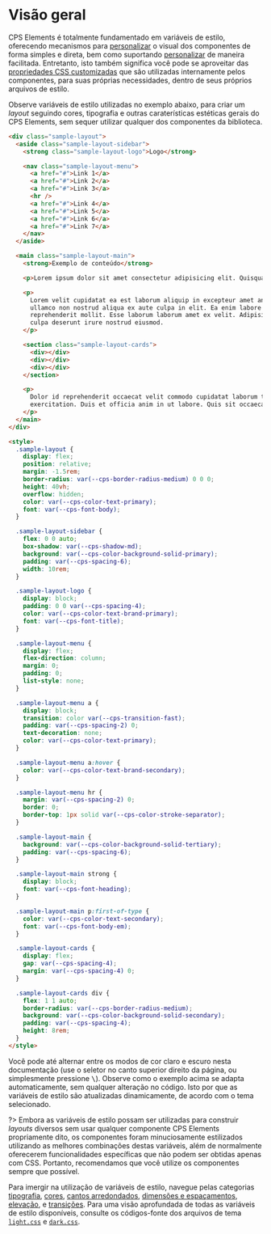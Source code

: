 # Visão geral

CPS Elements é totalmente fundamentado em variáveis de estilo, oferecendo mecanismos para [personalizar](/fundamentos/personalizando) o visual dos componentes de forma simples e direta, bem como suportando [personalizar](/fundamentos/temas) de maneira facilitada. Entretanto, isto também significa você pode se aproveitar das [propriedades CSS customizadas](https://developer.mozilla.org/en-US/docs/Web/CSS/--*) que são utilizadas internamente pelos componentes, para suas próprias necessidades, dentro de seus próprios arquivos de estilo.

Observe variáveis de estilo utilizadas no exemplo abaixo, para criar um _layout_ seguindo cores, tipografia e outras caraterísticas estéticas gerais do CPS Elements, sem sequer utilizar qualquer dos componentes da biblioteca.

```html preview no-vue
<div class="sample-layout">
  <aside class="sample-layout-sidebar">
    <strong class="sample-layout-logo">Logo</strong>

    <nav class="sample-layout-menu">
      <a href="#">Link 1</a>
      <a href="#">Link 2</a>
      <a href="#">Link 3</a>
      <hr />
      <a href="#">Link 4</a>
      <a href="#">Link 5</a>
      <a href="#">Link 6</a>
      <a href="#">Link 7</a>
    </nav>
  </aside>

  <main class="sample-layout-main">
    <strong>Exemplo de conteúdo</strong>

    <p>Lorem ipsum dolor sit amet consectetur adipisicing elit. Quisquam, voluptatum.</p>

    <p>
      Lorem velit cupidatat ea est laborum aliquip in excepteur amet anim nostrud qui. Officia adipisicing nostrud
      ullamco non nostrud aliqua ex aute culpa in elit. Ea enim labore irure sunt veniam laborum id anim officia nostrud
      reprehenderit mollit. Esse laborum laborum amet ex velit. Adipisicing commodo voluptate excepteur veniam nostrud
      culpa deserunt irure nostrud eiusmod.
    </p>

    <section class="sample-layout-cards">
      <div></div>
      <div></div>
      <div></div>
    </section>

    <p>
      Dolor id reprehenderit occaecat velit commodo cupidatat laborum tempor. Magna veniam consectetur enim id
      exercitation. Duis et officia anim in ut labore. Quis sit occaecat esse est.
    </p>
  </main>
</div>

<style>
  .sample-layout {
    display: flex;
    position: relative;
    margin: -1.5rem;
    border-radius: var(--cps-border-radius-medium) 0 0 0;
    height: 40vh;
    overflow: hidden;
    color: var(--cps-color-text-primary);
    font: var(--cps-font-body);
  }

  .sample-layout-sidebar {
    flex: 0 0 auto;
    box-shadow: var(--cps-shadow-md);
    background: var(--cps-color-background-solid-primary);
    padding: var(--cps-spacing-6);
    width: 10rem;
  }

  .sample-layout-logo {
    display: block;
    padding: 0 0 var(--cps-spacing-4);
    color: var(--cps-color-text-brand-primary);
    font: var(--cps-font-title);
  }

  .sample-layout-menu {
    display: flex;
    flex-direction: column;
    margin: 0;
    padding: 0;
    list-style: none;
  }

  .sample-layout-menu a {
    display: block;
    transition: color var(--cps-transition-fast);
    padding: var(--cps-spacing-2) 0;
    text-decoration: none;
    color: var(--cps-color-text-primary);
  }

  .sample-layout-menu a:hover {
    color: var(--cps-color-text-brand-secondary);
  }

  .sample-layout-menu hr {
    margin: var(--cps-spacing-2) 0;
    border: 0;
    border-top: 1px solid var(--cps-color-stroke-separator);
  }

  .sample-layout-main {
    background: var(--cps-color-background-solid-tertiary);
    padding: var(--cps-spacing-6);
  }

  .sample-layout-main strong {
    display: block;
    font: var(--cps-font-heading);
  }

  .sample-layout-main p:first-of-type {
    color: var(--cps-color-text-secondary);
    font: var(--cps-font-body-em);
  }

  .sample-layout-cards {
    display: flex;
    gap: var(--cps-spacing-4);
    margin: var(--cps-spacing-4) 0;
  }

  .sample-layout-cards div {
    flex: 1 1 auto;
    border-radius: var(--cps-border-radius-medium);
    background: var(--cps-color-background-solid-secondary);
    padding: var(--cps-spacing-4);
    height: 8rem;
  }
</style>
```

Você pode até alternar entre os modos de cor claro e escuro nesta documentação (use o seletor no canto superior direito da página, ou simplesmente pressione <kbd>&bsol;</kbd>). Observe como o exemplo acima se adapta automaticamente, sem qualquer alteração no código. Isto por que as variáveis de estilo são atualizadas dinamicamente, de acordo com o tema selecionado.

?> Embora as variáveis de estilo possam ser utilizadas para construir _layouts_ diversos sem usar qualquer componente CPS Elements propriamente dito, os componentes foram minuciosamente estilizados utilizando as melhores combinações destas variáveis, além de normalmente oferecerem funcionalidades específicas que não podem ser obtidas apenas com CSS. Portanto, recomendamos que você utilize os componentes sempre que possível.

Para imergir na utilização de variáveis de estilo, navegue pelas categorias [tipografia](/variáveis-de-estilo/tipografia), [cores](/variáveis-de-estilo/cores), [cantos arredondados](/variáveis-de-estilo/cantos-arredondados), [dimensões e espaçamentos](/variáveis-de-estilo/dimensões-e-espaçamentos), [elevação](/variáveis-de-estilo/elevação), e [transições](/variáveis-de-estilo/transições). Para uma visão aprofundada de todas as variáveis de estilo disponíveis, consulte os códigos-fonte dos arquivos de tema [`light.css`](https://github.com/cpsrepositorio/cps-elements/blob/main/src/themes/light.css) e [`dark.css`](https://github.com/cpsrepositorio/cps-elements/blob/main/src/themes/dark.css).
